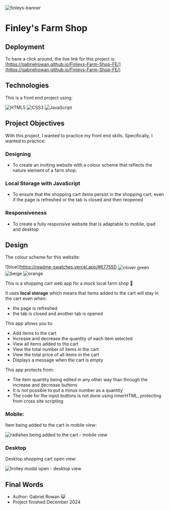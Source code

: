 
![finleys-banner](https://github.com/user-attachments/assets/93ccd785-aecf-4fd6-8c90-7bf8bf0fd575)

# Finley's Farm Shop


## Deployment

To have a click around, the live link for this project is: [https://gabrielrowan.github.io/Finleys-Farm-Shop-FE/](https://gabrielrowan.github.io/Finleys-Farm-Shop-FE/)

## Technologies

This is a front end project using:

![HTML5](https://img.shields.io/badge/html5-%23E34F26.svg?style=for-the-badge&logo=html5&logoColor=white)
![CSS3](https://img.shields.io/badge/css3-%231572B6.svg?style=for-the-badge&logo=css3&logoColor=white)
![JavaScript](https://img.shields.io/badge/javascript-%23323330.svg?style=for-the-badge&logo=javascript&logoColor=%23F7DF1E)

## Project Objectives

With this project, I wanted to practice my front end skills. Specifically, I wanted to practice:

### Designing 
- To create an inviting website with a colour scheme that reflects the nature element of a farm shop. 

### Local Storage with JavaScript
- To ensure that the shopping cart items persist in the shopping cart, even if the page is refreshed or the tab is closed and then reopened

### Responsiveness
- To create a fully responsive website that is adaptable to mobile, ipad and desktop

## Design

The colour scheme for this website: 

![blue](https://readme-swatches.vercel.app/#67755D
<img valign='middle' src='https://readme-swatches.vercel.app/#97A88B?style=round' alt='clover green'/>
<img valign='middle' src='https://readme-swatches.vercel.app/#67755D?style=round' alt='beige'/> 
<img valign='middle' src='https://readme-swatches.vercel.app/#EA9944?style=round' alt='orange'/> 



This is a shopping cart web app for a mock local farm shop :tomato:

It uses **local storage** which means that items added to the cart will stay in the cart even when: 
- the page is refreshed
- the tab is closed and another tab is opened

This app allows you to:

- Add items to the cart
- Increase and decrease the quantity of each item selected
- View all items added to the cart
- View the total number of items in the cart
- View the total price of all items in the cart
- Displays a message when the cart is empty

This app protects from: 
- The item quantity being edited in any other way than through the increase and decrease buttons
- It is not possible to put a minus number as a quantity
- The code for the input buttons is not done using innerHTML, protecting from cross site scripting


### Mobile: 

Item being added to the cart in mobile view:

![radishes being added to the cart - mobile view ](https://github.com/user-attachments/assets/ce36db74-08e5-4ad2-b8a7-94b7b57b290b)


### Desktop 

Desktop shopping cart open view: 

![trolley modal open - desktop view](https://github.com/user-attachments/assets/af5bb155-7e9d-4704-908e-04fb395ac980)


## Final Words 

- Author: Gabriel Rowan  :smiley_cat:
- Project finished December 2024
